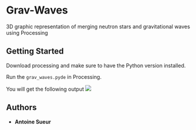 # Grav-Waves
3D graphic representation of merging neutron stars and gravitational waves using Processing

## Getting Started

Download processing and make sure to have the Python version installed.

Run the ```grav_waves.pyde``` in Processing.

You will get the following output
![](out.gif)

## Authors

* **Antoine Sueur**

